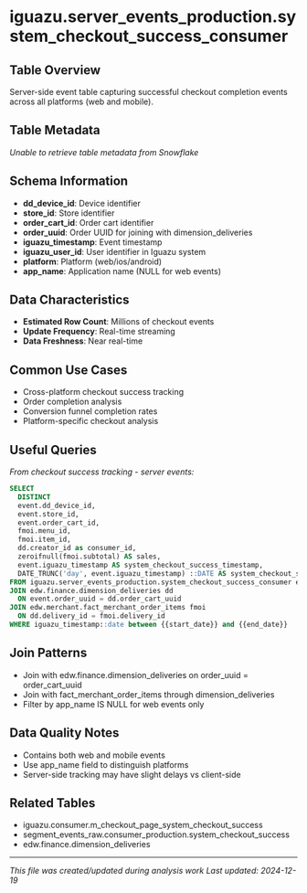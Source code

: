 # iguazu.server_events_production.system_checkout_success_consumer

## Table Overview
Server-side event table capturing successful checkout completion events across all platforms (web and mobile).


## Table Metadata
*Unable to retrieve table metadata from Snowflake*

## Schema Information
- **dd_device_id**: Device identifier
- **store_id**: Store identifier
- **order_cart_id**: Order cart identifier
- **order_uuid**: Order UUID for joining with dimension_deliveries
- **iguazu_timestamp**: Event timestamp
- **iguazu_user_id**: User identifier in Iguazu system
- **platform**: Platform (web/ios/android)
- **app_name**: Application name (NULL for web events)

## Data Characteristics
- **Estimated Row Count**: Millions of checkout events
- **Update Frequency**: Real-time streaming
- **Data Freshness**: Near real-time

## Common Use Cases
- Cross-platform checkout success tracking
- Order completion analysis
- Conversion funnel completion rates
- Platform-specific checkout analysis

## Useful Queries
*From checkout success tracking - server events:*
```sql
SELECT
  DISTINCT
  event.dd_device_id,
  event.store_id,
  event.order_cart_id,
  fmoi.menu_id,
  fmoi.item_id,
  dd.creator_id as consumer_id,
  zeroifnull(fmoi.subtotal) AS sales,
  event.iguazu_timestamp AS system_checkout_success_timestamp,
  DATE_TRUNC('day', event.iguazu_timestamp) ::DATE AS system_checkout_success_day
FROM iguazu.server_events_production.system_checkout_success_consumer event
JOIN edw.finance.dimension_deliveries dd
  ON event.order_uuid = dd.order_cart_uuid
JOIN edw.merchant.fact_merchant_order_items fmoi
  ON dd.delivery_id = fmoi.delivery_id
WHERE iguazu_timestamp::date between {{start_date}} and {{end_date}}
```

## Join Patterns
- Join with edw.finance.dimension_deliveries on order_uuid = order_cart_uuid
- Join with fact_merchant_order_items through dimension_deliveries
- Filter by app_name IS NULL for web events only

## Data Quality Notes
- Contains both web and mobile events
- Use app_name field to distinguish platforms
- Server-side tracking may have slight delays vs client-side

## Related Tables
- iguazu.consumer.m_checkout_page_system_checkout_success
- segment_events_raw.consumer_production.system_checkout_success
- edw.finance.dimension_deliveries

---
*This file was created/updated during analysis work*
*Last updated: 2024-12-19* 